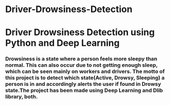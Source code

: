 # Driver-Drowsiness-Detection
# Driver Drowsiness Detection using Python and Deep Learning
### Drowsiness is a state where a person feels more sleepy than normal. This can also occur due to not getting enough sleep, which can be seen mainly on workers and drivers. The motto of this project is to detect which state(Active, Drowsy, Sleeping) a person is in and accordingly alerts the user if found in Drowsy state.The project has been made using Deep Learning and Dlib library, both. 
